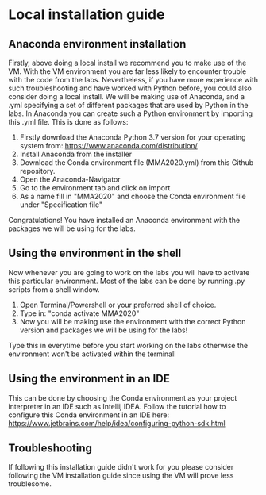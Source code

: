 # Local installation guide
## Anaconda environment installation
Firstly, above doing a local install we recommend you to make use of the VM. With the VM environment you are far less likely to encounter trouble with the code from the labs. Nevertheless, if you have more experience with such troubleshooting and have worked with Python before, you could also consider doing a local install. We will be making use of Anaconda, and a .yml specifying a set of different packages that are used by Python in the labs. In Anaconda you can create such a Python environment by importing this .yml file. This is done as follows:

1. Firstly download the Anaconda Python 3.7 version for your operating system from: https://www.anaconda.com/distribution/
2. Install Anaconda from the installer
3. Download the Conda environment file (MMA2020.yml) from this Github repository.
4. Open the Anaconda-Navigator
5. Go to the environment tab and click on import
6. As a name fill in "MMA2020" and choose the Conda environment file under "Specification file"


Congratulations! You have installed an Anaconda environment with the packages we will be using for the labs.

## Using the environment in the shell
Now whenever you are going to work on the labs you will have to activate this particular environment. Most of the labs can be done by running .py scripts from a shell window.

1. Open Terminal/Powershell or your preferred shell of choice.
2. Type in: "conda activate MMA2020"
3. Now you will be making use the environment with the correct Python version and packages we will be using for the labs!

Type this in everytime before you start working on the labs otherwise the environment won't be activated within the terminal!

## Using the environment in an IDE

This can be done by choosing the Conda environment as your project interpreter in an IDE such as Intellij IDEA. Follow the tutorial how to configure this Conda environment in an IDE here: https://www.jetbrains.com/help/idea/configuring-python-sdk.html

## Troubleshooting
If following this installation guide didn't work for you please consider following the VM installation guide since using the VM will prove less troublesome.
